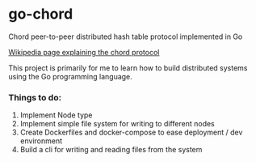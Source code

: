 # go-chord
Chord peer-to-peer distributed hash table protocol implemented in Go

[Wikipedia page explaining the chord protocol](https://en.wikipedia.org/wiki/Chord_(peer-to-peer))

This project is primarily for me to learn how to build distributed systems using the Go programming language.

### Things to do:
1. Implement Node type
2. Implement simple file system for writing to different nodes
3. Create Dockerfiles and docker-compose to ease deployment / dev environment
4. Build a cli for writing and reading files from the system
